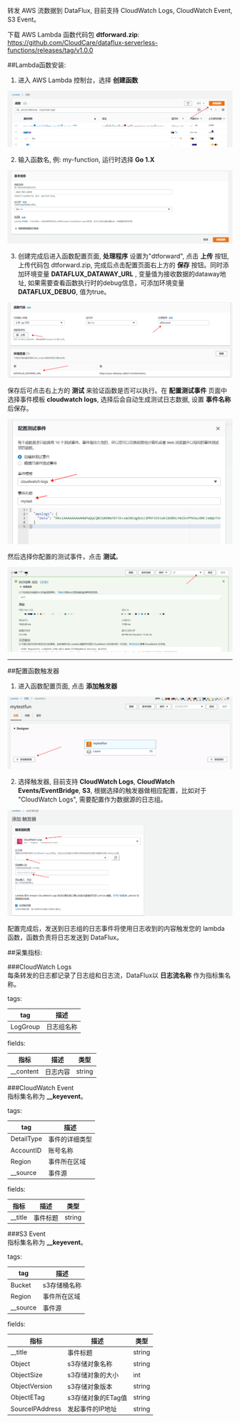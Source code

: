转发 AWS 流数据到 DataFlux, 目前支持 CloudWatch Logs, CloudWatch Event, S3 Event。

下载 AWS Lambda 函数代码包 **dtforward.zip**: https://github.com/CloudCare/dataflux-serverless-functions/releases/tag/v1.0.0

##Lambda函数安装:  

1. 进入 AWS Lambda 控制台，选择 **创建函数**  

![step 1](guide/image/lambda_step1.png)


2. 输入函数名, 例: my-function, 运行时选择 **Go 1.X**  

![step 2](guide/image/lambda_step2.png)


3. 创建完成后进入函数配置页面, **处理程序** 设置为"dtforward", 点击 **上传** 按钮, 上传代码包 dtforward.zip, 完成后点击配置页面右上方的 **保存** 按钮。同时添加环境变量 **DATAFLUX_DATAWAY_URL** , 变量值为接收数据的dataway地址, 如果需要查看函数执行时的debug信息，可添加环境变量 **DATAFLUX_DEBUG**, 值为true。

![step 3](guide/image/lambda_step3.png)


保存后可点击右上方的 **测试** 来验证函数是否可以执行。在 **配置测试事件** 页面中选择事件模板 **cloudwatch logs**, 选择后会自动生成测试日志数据, 设置 **事件名称** 后保存。  

![step test](guide/image/lambda_step6.png)


然后选择你配置的测试事件，点击 **测试**。  

![step test](guide/image/lambda_step7.png)

***

##配置函数触发器 

1. 进入函数配置页面, 点击 **添加触发器**  

![step 4](guide/image/lambda_step4.png)


2. 选择触发器, 目前支持 **CloudWatch Logs**, **CloudWatch Events/EventBridge**, **S3**, 根据选择的触发器做相应配置，比如对于 "CloudWatch Logs", 需要配置作为数据源的日志组。

![step 5](guide/image/lambda_step5.png)

配置完成后，发送到日志组的日志事件将使用日志收到的内容触发您的 lambda 函数，函数负责将日志发送到 DataFlux。



##采集指标:  

###CloudWatch Logs  
每条转发的日志都记录了日志组和日志流，DataFlux以 **日志流名称** 作为指标集名称。  

tags:  

| tag | 描述 |
| --- | ---- |
| LogGroup | 日志组名称 |


fields:  

| 指标 | 描述 | 类型 |
| --- | ---- | ---- |
| __content | 日志内容 | string |



###CloudWatch Event  
指标集名称为 **__keyevent**。   

tags:  

| tag | 描述 |
| --- | ---- |
| DetailType | 事件的详细类型 |
| AccountID | 账号名称 |
| Region | 事件所在区域 |
| __source | 事件源 |


fields:  

| 指标 | 描述 | 类型 |
| --- | ---- | ---- |
| __title | 事件标题 | string |



###S3 Event  
指标集名称为 **__keyevent**。 

tags:  

| tag | 描述 |
| --- | ---- |
| Bucket | s3存储桶名称 |
| Region | 事件所在区域 |
| __source | 事件源 |


fields:  

| 指标 | 描述 | 类型 |
| --- | ---- | ---- |
| __title | 事件标题 | string |
| Object | s3存储对象名称 | string |
| ObjectSize | s3存储对象的大小 | int |
| ObjectVersion | s3存储对象版本 | string |
| ObjectETag | s3存储对象的ETag值 | string |
| SourceIPAddress | 发起事件的IP地址 | string |